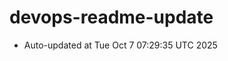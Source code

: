 # devops-readme-update
<!--START_SECTION:activity-->
- Auto-updated at Tue Oct  7 07:29:35 UTC 2025
<!--END_SECTION:activity-->
